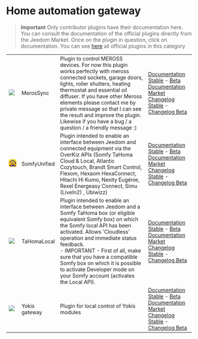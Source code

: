 
# Home automation gateway


>**Important**
>Only contributor plugins have their documentation here. You can consult the documentation of the official plugins directly from the Jeedom Market. Once on the plugin in question, click on documentation.
>You can see [here](https://market.jeedom.com/index.php?v=d&p=market&type=plugin&categorie=home+automation+protocol) all official plugins in this category


| | | | |
|--- | --- | --- | ---|
|<img src="MerosSync/MerosSync_icon.png" class="pluginLogo" width="100" />|MerosSync|Plugin to control MEROSS devices. For now this plugin works perfectly with meross connected sockets, garage doors, lights, roller shutters, heating thermostat and essential oil diffuser. If you have other Meross elements please contact me by private message so that I can see the result and improve the plugin. Likewise if you have a bug / a question / a friendly message :)|[Documentation Stable](https://github.com/impulsio/MerosSync/blob/main/docs/en_US/index.md) - [Beta Documentation](https://github.com/impulsio/MerosSync/blob/main/docs/en_US/index.md)<br/>[Market](https://market.jeedom.com/index.php?v=d&p=market_display&id=4329)<br/>[Changelog Stable](https://github.com/impulsio/MerosSync/blob/main/docs/en_US/changelog.md) - [Changelog Beta](https://github.com/impulsio/MerosSync/blob/main/docs/en_US/changelog.md)|
|<img src="SomfyUnified/SomfyUnified_icon.png" class="pluginLogo" width="100" />|SomfyUnified|Plugin intended to enable an interface between Jeedom and connected equipment via the OverKiz APIs (Somfy TaHoma Cloud & Local, Atlantic Cozytouch, Brandt Smart Control, Flexom, Hexaom HexaConnect, Hitachi Hi Kumo, Nexity Eugénie, Rexel Energeasy Connect, Simu (LiveIn2) , Ubiwizz)|[Documentation Stable](https://eridani78.github.io/SomfyUnified-Doc/en_US/) - [Beta Documentation](https://eridani78.github.io/SomfyUnified-Doc/en_US/)<br/>[Market](https://market.jeedom.com/index.php?v=d&p=market_display&id=4505)<br/>[Changelog Stable](https://eridani78.github.io/SomfyUnified-Doc/en_US/changelog) - [Changelog Beta](https://eridani78.github.io/SomfyUnified-Doc/en_US/changelog)|
|<img src="TaHomaLocal/TaHomaLocal_icon.png" class="pluginLogo" width="100" />|TaHomaLocal|Plugin intended to enable an interface between Jeedom and a Somfy TaHoma box (or eligible equivalent Somfy box) on which the Somfy local API has been activated. Allows 'Cloudless' operation and immediate status feedback.<br> - IMPORTANT - First of all, make sure that you have a compatible Somfy box on which it is possible to activate Developer mode on your Somfy account (activates the Local API).|[Documentation Stable](https://eridani78.github.io/TaHomaLocal-Doc/en_US/) - [Beta Documentation](https://eridani78.github.io/TaHomaLocal-Doc/en_US/)<br/>[Market](https://market.jeedom.com/index.php?v=d&p=market_display&id=4445)<br/>[Changelog Stable](https://eridani78.github.io/TaHomaLocal-Doc/en_US/changelog) - [Changelog Beta](https://eridani78.github.io/TaHomaLocal-Doc/en_US/changelog)|
|<img src="Yokis/Yokis_icon.png" class="pluginLogo" width="100" />|Yokis gateway|Plugin for local control of Yokis modules|[Documentation Stable](https://nwailly.github.io/Yokis_DOCS/docs/en_US/Index) - [Beta Documentation](https://nwailly.github.io/Yokis_DOCS/docs/en_US/Indexbeta)<br/>[Market](https://market.jeedom.com/index.php?v=d&p=market_display&id=4248)<br/>[Changelog Stable](https://nwailly.github.io/Yokis_DOCS/docs/en_US/changelog) - [Changelog Beta](https://nwailly.github.io/Yokis_DOCS/docs/en_US/changelogbeta)|
